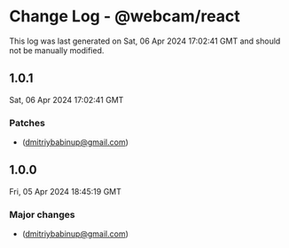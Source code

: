 # Change Log - @webcam/react

This log was last generated on Sat, 06 Apr 2024 17:02:41 GMT and should not be manually modified.

<!-- Start content -->

## 1.0.1

Sat, 06 Apr 2024 17:02:41 GMT

### Patches

-  (dmitriybabinup@gmail.com)

## 1.0.0

Fri, 05 Apr 2024 18:45:19 GMT

### Major changes

-  (dmitriybabinup@gmail.com)

